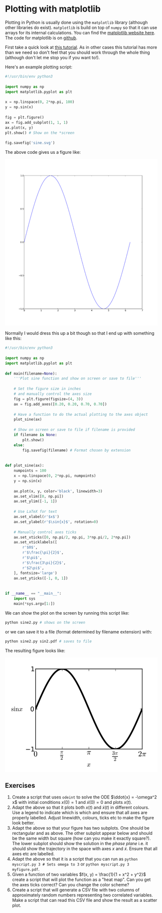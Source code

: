 # Plotting with matplotlib

Plotting in Python is usually done using the `matplotlib` library (although
other libraries do exist). `matplotlib` is build on top of `numpy` so that it
can use arrays for its internal calculations. You can find the [matplotlib
website here](https://matplotlib.org/). The code for matplotlib is on
[github](https://github.com/matplotlib/matplotlib).

First take a quick look at [this
tutorial](http://www.labri.fr/perso/nrougier/teaching/matplotlib/). As in
other cases this tutorial has more than we need so don't feel that you should
work through the whole thing (although don't let me stop you if you want to!).

Here's an example plotting script:

```python
#!/usr/bin/env python3

import numpy as np
import matplotlib.pyplot as plt

x = np.linspace(0, 2*np.pi, 100)
y = np.sin(x)

fig = plt.figure()
ax = fig.add_subplot(1, 1, 1)
ax.plot(x, y)
plt.show() # Show on the *screen

fig.savefig('sine.svg')
```

The above code gives us a figure like:

![](/assets/basics/sine.svg)

Normally I would dress this up a bit though so that I end up with something
like this:

```python
#!/usr/bin/env python3

import numpy as np
import matplotlib.pyplot as plt

def main(filename=None):
    '''Plot sine function and show on screen or save to file'''

    # Set the figure size in inches
    # and manually control the axes size
    fig = plt.figure(figsize=(4, 3))
    ax = fig.add_axes([0.20, 0.20, 0.70, 0.70])

    # Have a function to do the actual plotting to the axes object
    plot_sine(ax)

    # Show on screen or save to file if filename is provided
    if filename is None:
        plt.show()
    else:
        fig.savefig(filename) # Format chosen by extension


def plot_sine(ax):
    numpoints = 100
    x = np.linspace(0, 2*np.pi, numpoints)
    y = np.sin(x)

    ax.plot(x, y, color='black', linewidth=3)
    ax.set_xlim([0, np.pi])
    ax.set_ylim([-1, 1])

    # Use LaTeX for text
    ax.set_xlabel(r'$x$')
    ax.set_ylabel(r'$\sin{x}$', rotation=0)

    # Manually control axes ticks
    ax.set_xticks([0, np.pi/2, np.pi, 3*np.pi/2, 2*np.pi])
    ax.set_xticklabels([
        r'$0$',
        r'$\frac{\pi}{2}$',
        r'$\pi$',
        r'$\frac{3\pi}{2}$',
        r'$2\pi$',
    ], fontsize='large')
    ax.set_yticks([-1, 0, 1])


if __name__ == "__main__":
    import sys
    main(*sys.argv[1:])
```

We can show the plot on the screen by running this script like:

```bash
python sine2.py # shows on the screen
```

or we can save it to a file (format determined by filename extension) with:

```bash
python sine2.py sin2.pdf # saves to file
```

The resulting figure looks like:

![](/assets/basics/sine2.svg)

## Exercises

1. Create a script that uses `odeint` to solve the ODE $\ddot{x} = -\omega^2
   x$ with initial conditions $x(0) = 1$ and $\dot{x}(0) = 0$ and plots
   $x(t)$.
2. Adapt the above so that it plots both $x(t)$ and $\dot{x}(t)$ in
   different colours. Use a legend to indicate which is which and ensure that
   all axes are properly labelled. Adjust linewidth, colours, ticks etc to
   make the figure look better.
3. Adapt the above so that your figure has two subplots. One should be
   rectangular and as above. The other subplot appear below and should be the
   same width but square (how can you make it exactly square?). The lower
   subplot should show the solution in the *phase plane* i.e. it should show
   the trajectory in the space with axes $x$ and $\dot{x}$. Ensure that
   all axes etc are labelled.
4. Adapt the above so that it is a script that you can run as `python
   myscript.py 3 # Sets omega to 3` or `python myscript.py 3 myfigure.pdf`.
5. Given a function of two variables $f(x, y) = \frac{1}{1 + x^2 + y^2}$
   create a script that will plot the function as a "heat map". Can you get
   the axes ticks correct? Can you change the color scheme?
6. Create a script that will generate a CSV file with two columns of
   approximately random numbers representing two correlated variables. Make a
   script that can read this CSV file and show the result as a scatter plot.
